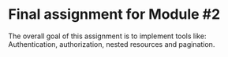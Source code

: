 # Final assignment for Module #2

The overall goal of this assignment is to implement tools like: Authentication, authorization, nested resources and pagination.

